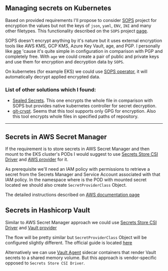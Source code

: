 ## Managing secrets on Kubernetes

Based on provided requirements I'll propose to consider [SOPS](https://github.com/mozilla/sops) project for encryption the values but not the keys of `json`, `yaml`, `ENV`, `INI` and many other filetypes. This functionality described on the `SOPS` project [page](https://github.com/mozilla/sops#encrypting-only-parts-of-a-file).

SOPS doesn't encrypt anything by it's nature but it uses external encryption tools like AWS KMS, GCP KMS, Azure Key Vault, age, and PGP. I personally like [age](https://github.com/FiloSottile/age) 'cause it's quite simple in configuration in comparison with PGP and completely free. With `age` we could create a pair of public and private keys and use them for encryption and decryption data by `SOPS`.

On kubernetes (for example EKS) we could use [SOPS operator](https://github.com/craftypath/sops-operator), it will automatically decrypt applied encrypted data.

### List of other solutions which I found:
- [Sealed Secrets](https://github.com/bitnami-labs/sealed-secrets). This one encrypts the whole file in comparison with SOPS but provides native kubernetes controller for secret decryption.
- [git-crypt](https://github.com/AGWA/git-crypt). Seems that this tool supports only GPG for encryption. Also this tool encrypts whole files in specified paths of repository.

___

## Secrets in AWS Secret Manager

If the requirement is to store secrets in AWS Secret Manager and then mount to the EKS cluster's PODs I would suggest to use [Secrets Store CSI Driver](https://secrets-store-csi-driver.sigs.k8s.io/) and [AWS provider](https://github.com/aws/secrets-store-csi-driver-provider-aws) for it.

As prerequisite we'll need an IAM policy with permissions to retrieve a secret from the Secrets Manager and Service Account associated with that IAM policy. In the namespace where is the POD with mounted secret located we should also create `SecretProviderClass` Object.

The detailed instructions described on [AWS documentation page](https://docs.aws.amazon.com/secretsmanager/latest/userguide/integrating_csi_driver.html)

## Secrets in Hashicorp Vault

Similar to AWS Secret Manager approach we could use [Secrets Store CSI Driver](https://secrets-store-csi-driver.sigs.k8s.io/) and [Vault provider](https://github.com/hashicorp/vault-csi-provider)

The flow will be pretty similar but `SecretProviderClass` Object will be configured slightly different. The official guide is located [here](https://developer.hashicorp.com/vault/docs/platform/k8s/csi) 

Alternatively we can use [Vault Agent](https://developer.hashicorp.com/vault/docs/platform/k8s/injector) sidecar containers that render Vault secrets to a shared memory volume. But this approach is vendor-specific opposed to `Secrets Store CSI Driver`.